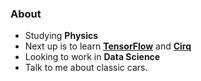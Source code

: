 ### About
- Studying **Physics**
- Next up is to learn **[TensorFlow](https://github.com/tensorflow/tensorflow)** and **[Cirq](https://github.com/quantumlib/Cirq)**
- Looking to work in **Data Science**
- Talk to me about classic cars.

